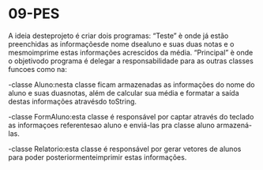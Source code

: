 # 09-PES
A ideia desteprojeto é criar dois programas: “Teste” è onde já estão preenchidas as informaçõesde nome dsealuno e suas duas notas e o mesmoimprime estas informações acrescidos da média. “Principal” è onde o objetivodo programa é delegar a responsabilidade para as outras classes funcoes como na:

-classe Aluno:nesta classe ficam armazenadas as informações do nome do aluno e suas duasnotas, além de calcular sua média e formatar a saída destas informações atravésdo toString.

-classe FormAluno:esta classe é responsável por captar através do teclado as informaçoes referentesao aluno e enviá-las pra classe aluno armazená-las.

-classe Relatorio:esta classe é responsável por gerar vetores de alunos para poder posteriormenteimprimir estas informações.
